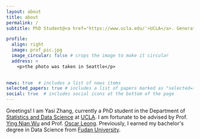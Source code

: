 ```yaml
---
layout: about
title: about
permalink: /
subtitle: PhD Student@<a href='https://www.ucla.edu/'>UCLA</a>. Generative AI, Computer Vision, and Multimodality.

profile:
  align: right
  image: prof_pic.jpg
  image_circular: false # crops the image to make it circular
  address: >
    <p>the photo was taken in Seattle</p>
  

news: true  # includes a list of news items
selected_papers: true # includes a list of papers marked as "selected={true}"
social: true  # includes social icons at the bottom of the page
---
```


Greetings! I am Yasi Zhang, currently a PhD student in the Department of [Statistics and Data Science](https://statistics.ucla.edu/) at [UCLA](https://www.ucla.edu/). I am fortunate to be advised by Prof. [Ying Nian Wu](http://www.stat.ucla.edu/~ywu/) and Prof. [Oscar Leong](https://www.oscarleong.com/). Previously, I earned my bachelor's degree in Data Science from [Fudan University](https://www.fudan.edu.cn/en/).


